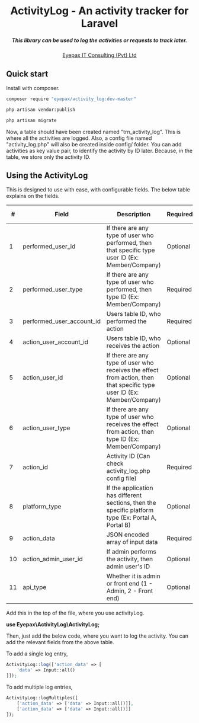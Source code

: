 
<p align="center"><h1 align="center">ActivityLog - An activity tracker for Laravel</h1><h5 align="center">This library can be used to log the activities or requests to track later.</h5></p>

<p align="center">
<a href="http://eyepax.com">Eyepax IT Consulting (Pvt) Ltd</a>
</p>

## Quick start

Install with composer.

```bash
composer require "eyepax/activity_log:dev-master"

php artisan vendor:publish

php artisan migrate
```

Now, a table should have been created named "trn_activity_log". This is where all the activities are logged. Also, a config file named "activity_log.php" will also be created inside config/ folder. You can add activities as key value pair, to identify the activity by ID later. Because, in the table, we store only the activity ID.

## Using the ActivityLog

This is designed to use with ease, with configurable fields. The below table explains on the fields.

<table>
<thead>
<tr>
<th>#</th>
<th>Field</th>
<th>Description</th>
<th>Required/Optional</th>
<th>Default value</th>
</tr>
</thead>
<tbody>
<tr>
<td>1</td>
<td>performed_user_id</td>
<td>If there are any type of user who performed, then that specific type user ID (Ex: Member/Company)</td>
<td>Optional</td>
<td>0</td>
</tr>
<tr>
<td>2</td>
<td>performed_user_type</td>
<td>If there are any type of user who performed, then type ID (Ex: Member/Company)</td>
<td>Required</td>
<td></td>
</tr>
<tr>
<td>3</td>
<td>performed_user_account_id</td>
<td>Users table ID, who performed the action</td>
<td>Required</td>
<td></td>
</tr>
<tr>
<td>4</td>
<td>action_user_account_id</td>
<td>Users table ID, who receives the action</td>
<td>Optional</td>
<td>0</td>
</tr>
<tr>
<td>5</td>
<td>action_user_id</td>
<td>If there are any type of user who receives the effect from action, then that specific type user ID (Ex: Member/Company)</td>
<td>Optional</td>
<td>0</td>
</tr>
<tr>
<td>6</td>
<td>action_user_type</td>
<td>If there are any type of user who receives the effect from action, then type ID (Ex: Member/Company)</td>
<td>Optional</td>
<td>0</td>
</tr>
<tr>
<td>7</td>
<td>action_id</td>
<td>Activity ID (Can check activity_log.php config file)</td>
<td>Required</td>
<td></td>
</tr>
<tr>
<td>8</td>
<td>platform_type</td>
<td>If the application has different sections, then the specific platform type (Ex: Portal A, Portal B)</td>
<td>Optional</td>
<td>null</td>
</tr>
<tr>
<td>9</td>
<td>action_data</td>
<td>JSON encoded array of input data</td>
<td>Required</td>
<td></td>
</tr>
<tr>
<td>10</td>
<td>action_admin_user_id</td>
<td>If admin performs the activity, then admin user's ID</td>
<td>Optional</td>
<td>null</td>
</tr>
<tr>
<td>11</td>
<td>api_type</td>
<td>Whether it is admin or front end (1 - Admin, 2 - Front end)</td>
<td>Optional</td>
<td>1</td>
</tr>
</tbody>
</table>

Add this in the top of the file, where you use activityLog.

<b>use Eyepax\ActivityLog\ActivityLog;</b>

Then, just add the below code, where you want to log the activity. You can add the relevant fields from the above table.

To add a single log entry,

```php
ActivityLog::log(['action_data' => [
    'data' => Input::all()
]]);
```

To add multiple log entries,

```php
ActivityLog::logMultiples([
    ['action_data' => ['data' => Input::all()]], 
    ['action_data' => ['data' => Input::all()]]
]);
```